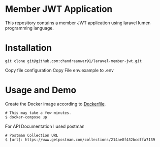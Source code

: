 # Member JWT Application

This repository contains a member JWT application using laravel lumen programming language.

# Installation
```shell
git clone git@github.com:chandraanwar91/laravel-member-jwt.git
```
Copy file configuration
Copy File env.example to .env

# Usage and Demo

Create the Docker image according to [Dockerfile](Dockerfile).

```shell
# This may take a few minutes.
$ docker-compose up
```

For API Documentation I used postman

```shell
# Postman Collection URL 
$ [url]: https://www.getpostman.com/collections/214ae8f432bcdffa7139
```
